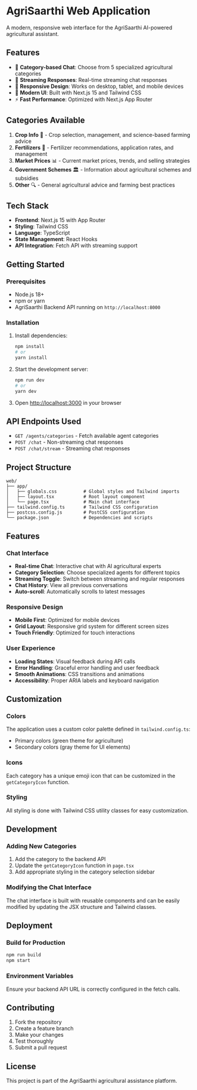 # AgriSaarthi Web Application

A modern, responsive web interface for the AgriSaarthi AI-powered agricultural assistant.

## Features

- 🌾 **Category-based Chat**: Choose from 5 specialized agricultural categories
- 🔄 **Streaming Responses**: Real-time streaming chat responses
- 📱 **Responsive Design**: Works on desktop, tablet, and mobile devices
- 🎨 **Modern UI**: Built with Next.js 15 and Tailwind CSS
- ⚡ **Fast Performance**: Optimized with Next.js App Router

## Categories Available

1. **Crop Info** 🌾 - Crop selection, management, and science-based farming advice
2. **Fertilizers** 🌱 - Fertilizer recommendations, application rates, and management
3. **Market Prices** 📊 - Current market prices, trends, and selling strategies
4. **Government Schemes** 🏛️ - Information about agricultural schemes and subsidies
5. **Other** 🔍 - General agricultural advice and farming best practices

## Tech Stack

- **Frontend**: Next.js 15 with App Router
- **Styling**: Tailwind CSS
- **Language**: TypeScript
- **State Management**: React Hooks
- **API Integration**: Fetch API with streaming support

## Getting Started

### Prerequisites

- Node.js 18+
- npm or yarn
- AgriSaarthi Backend API running on `http://localhost:8000`

### Installation

1. Install dependencies:

   ```bash
   npm install
   # or
   yarn install
   ```

2. Start the development server:

   ```bash
   npm run dev
   # or
   yarn dev
   ```

3. Open [http://localhost:3000](http://localhost:3000) in your browser

## API Endpoints Used

- `GET /agents/categories` - Fetch available agent categories
- `POST /chat` - Non-streaming chat responses
- `POST /chat/stream` - Streaming chat responses

## Project Structure

```
web/
├── app/
│   ├── globals.css          # Global styles and Tailwind imports
│   ├── layout.tsx           # Root layout component
│   └── page.tsx             # Main chat interface
├── tailwind.config.ts       # Tailwind CSS configuration
├── postcss.config.js        # PostCSS configuration
└── package.json             # Dependencies and scripts
```

## Features

### Chat Interface

- **Real-time Chat**: Interactive chat with AI agricultural experts
- **Category Selection**: Choose specialized agents for different topics
- **Streaming Toggle**: Switch between streaming and regular responses
- **Chat History**: View all previous conversations
- **Auto-scroll**: Automatically scrolls to latest messages

### Responsive Design

- **Mobile First**: Optimized for mobile devices
- **Grid Layout**: Responsive grid system for different screen sizes
- **Touch Friendly**: Optimized for touch interactions

### User Experience

- **Loading States**: Visual feedback during API calls
- **Error Handling**: Graceful error handling and user feedback
- **Smooth Animations**: CSS transitions and animations
- **Accessibility**: Proper ARIA labels and keyboard navigation

## Customization

### Colors

The application uses a custom color palette defined in `tailwind.config.ts`:

- Primary colors (green theme for agriculture)
- Secondary colors (gray theme for UI elements)

### Icons

Each category has a unique emoji icon that can be customized in the `getCategoryIcon` function.

### Styling

All styling is done with Tailwind CSS utility classes for easy customization.

## Development

### Adding New Categories

1. Add the category to the backend API
2. Update the `getCategoryIcon` function in `page.tsx`
3. Add appropriate styling in the category selection sidebar

### Modifying the Chat Interface

The chat interface is built with reusable components and can be easily modified by updating the JSX structure and Tailwind classes.

## Deployment

### Build for Production

```bash
npm run build
npm start
```

### Environment Variables

Ensure your backend API URL is correctly configured in the fetch calls.

## Contributing

1. Fork the repository
2. Create a feature branch
3. Make your changes
4. Test thoroughly
5. Submit a pull request

## License

This project is part of the AgriSaarthi agricultural assistance platform.
